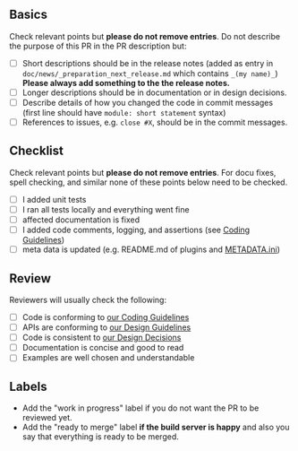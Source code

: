 ## Basics

Check relevant points but **please do not remove entries**.
Do not describe the purpose of this PR in the PR description but:

- [ ] Short descriptions should be in the release notes (added as entry in
      `doc/news/_preparation_next_release.md` which contains `_(my name)_`)
      **Please always add something to the the release notes.**
- [ ] Longer descriptions should be in documentation or in design decisions.
- [ ] Describe details of how you changed the code in commit messages
      (first line should have `module: short statement` syntax)
- [ ] References to issues, e.g. `close #X`, should be in the commit messages.

## Checklist

Check relevant points but **please do not remove entries**.
For docu fixes, spell checking, and similar none of these points below
need to be checked.

- [ ] I added unit tests
- [ ] I ran all tests locally and everything went fine
- [ ] affected documentation is fixed
- [ ] I added code comments, logging, and assertions (see [Coding Guidelines](https://master.libelektra.org/doc/CODING.md))
- [ ] meta data is updated (e.g. README.md of plugins and [METADATA.ini](https://master.libelektra.org/doc/METADATA.ini))

## Review

Reviewers will usually check the following:

- [ ] Code is conforming to [our Coding Guidelines](https://master.libelektra.org/doc/CODING.md)
- [ ] APIs are conforming to [our Design Guidelines](https://master.libelektra.org/doc/DESIGN.md)
- [ ] Code is consistent to [our Design Decisions](https://master.libelektra.org/doc/decisions)
- [ ] Documentation is concise and good to read
- [ ] Examples are well chosen and understandable

## Labels

- Add the "work in progress" label if you do not want the PR to be reviewed yet.
- Add the "ready to merge" label **if the build server is happy** and also you
  say that everything is ready to be merged.
